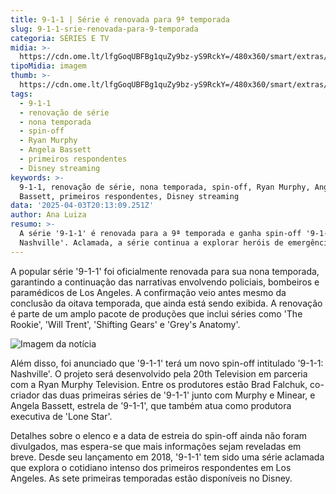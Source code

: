 ```yaml
---
title: 9-1-1 | Série é renovada para 9ª temporada
slug: 9-1-1-srie-renovada-para-9-temporada
categoria: SÉRIES E TV
midia: >-
  https://cdn.ome.lt/lfgGoqUBFBg1quZy9bz-yS9RckY=/480x360/smart/extras/conteudos/911_hgBGRX1.png
tipoMidia: imagem
thumb: >-
  https://cdn.ome.lt/lfgGoqUBFBg1quZy9bz-yS9RckY=/480x360/smart/extras/conteudos/911_hgBGRX1.png
tags:
  - 9-1-1
  - renovação de série
  - nona temporada
  - spin-off
  - Ryan Murphy
  - Angela Bassett
  - primeiros respondentes
  - Disney streaming
keywords: >-
  9-1-1, renovação de série, nona temporada, spin-off, Ryan Murphy, Angela
  Bassett, primeiros respondentes, Disney streaming
data: '2025-04-03T20:13:09.251Z'
author: Ana Luiza
resumo: >-
  A série '9-1-1' é renovada para a 9ª temporada e ganha spin-off '9-1-1:
  Nashville'. Aclamada, a série continua a explorar heróis de emergência em LA.
---
```


A popular série '9-1-1' foi oficialmente renovada para sua nona temporada, garantindo a continuação das narrativas envolvendo policiais, bombeiros e paramédicos de Los Angeles. A confirmação veio antes mesmo da conclusão da oitava temporada, que ainda está sendo exibida. A renovação é parte de um amplo pacote de produções que inclui séries como 'The Rookie', 'Will Trent', 'Shifting Gears' e 'Grey's Anatomy'.

![Imagem da notícia](https://cdn.ome.lt/WWOvhWGTRtANNc1jEu39JJQbriE=/fit-in/837x500/smart/uploads/conteudo/fotos/911_HtMYyBN.png)

Além disso, foi anunciado que '9-1-1' terá um novo spin-off intitulado '9-1-1: Nashville'. O projeto será desenvolvido pela 20th Television em parceria com a Ryan Murphy Television. Entre os produtores estão Brad Falchuk, co-criador das duas primeiras séries de '9-1-1' junto com Murphy e Minear, e Angela Bassett, estrela de '9-1-1', que também atua como produtora executiva de 'Lone Star'.

Detalhes sobre o elenco e a data de estreia do spin-off ainda não foram divulgados, mas espera-se que mais informações sejam reveladas em breve. Desde seu lançamento em 2018, '9-1-1' tem sido uma série aclamada que explora o cotidiano intenso dos primeiros respondentes em Los Angeles. As sete primeiras temporadas estão disponíveis no Disney.
